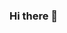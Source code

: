### Hi there 👋

<!--
**Dark-Real-Dafa/Dark-Real-Dafa** is a ✨ _special_ ✨ repository because its `README.md` (this file) appears on your GitHub profile.

Here are some ideas to get you started:

- 👋 Hi, I'm Dark-Real-Dafa.
- 🔭 I’m currently working on python, java.
- 🌱 I’m currently learning php,javaScript,c++.
- 👯 I’m looking to collaborate on ...
- 🤔 I’m looking for help with ...
- 💬 Ask me about ...
- 📫 How to reach me: ...
- 😄 Pronouns: ...
- ⚡ Fun fact: ...
-->
